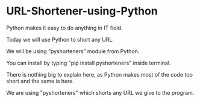 # URL-Shortener-using-Python

Python makes it easy to do anything in IT field.

Today we will use Python to short any URL.

We will be using “pyshorteners” module from Python.

You can install by typing "pip install pyshorteners" inside terminal.

There is nothing big to explain here, as Python makes most of the code too short and the same is here.

We are using "pyshorteners" which shorts any URL we give to the program.
